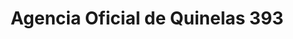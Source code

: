 ---
title: "Agencia Oficial de Quinelas 393"
url: /candelaria/agencia-oficial-de-quinelas-393/
shop: Lotterie
---